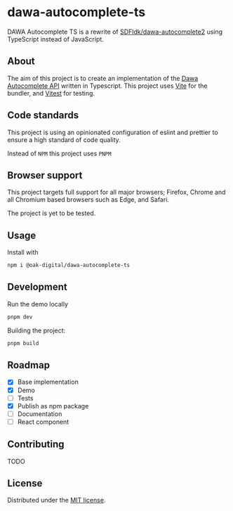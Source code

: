 # dawa-autocomplete-ts

DAWA Autocomplete TS is a rewrite of [SDFIdk/dawa-autocomplete2](https://github.com/SDFIdk/dawa-autocomplete2) using TypeScript instead of JavaScript.

## About

The aim of this project is to create an implementation of the [Dawa Autocomplete API](https://dawadocs.dataforsyningen.dk/dok/api/autocomplete) written in Typescript. This project uses [Vite](https://vitejs.dev/) for the bundler, and [Vitest](https://vitest.dev/) for testing.

## Code standards

This project is using an opinionated configuration of eslint and prettier to ensure a high standard of code quality.

Instead of `NPM` this project uses `PNPM`

## Browser support

This project targets full support for all major browsers; Firefox, Chrome and all Chromium based browsers such as Edge, and Safari.

The project is yet to be tested.

## Usage

Install with

```sh
npm i @oak-digital/dawa-autocomplete-ts
```

## Development

Run the demo locally

```sh
pnpm dev
```

Building the project:

```sh
pnpm build
```

## Roadmap

- [x] Base implementation
- [x] Demo
- [ ] Tests
- [x] Publish as npm package
- [ ] Documentation
- [ ] React component

## Contributing

TODO

## License

Distributed under the [MIT license](https://opensource.org/licenses/MIT).
